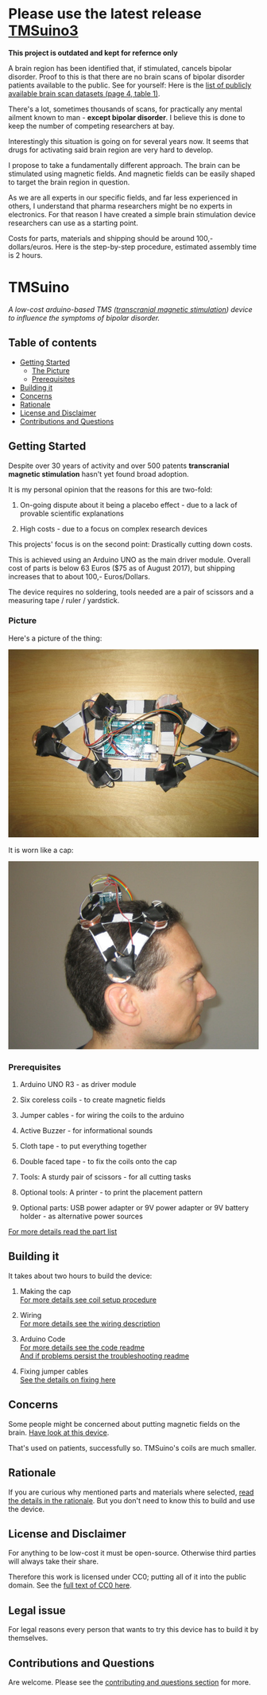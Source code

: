 Please use the latest release [TMSuino3](github.com/TMSuino/TMSuino3)
=======

**This project is outdated and kept for refernce only**

A brain region has been identified that, if stimulated, cancels bipolar disorder.
Proof to this is that there are no brain scans of bipolar disorder patients available to the public.
See for yourself: Here is the [list of publicly available brain scan datasets (page 4, table 1)](https://www.researchgate.net/profile/Krzysztof_Gorgolewski/publication/267452254_Making_big_data_open_Data_sharing_in_neuroimaging/links/544ffaae0cf249aa53da88b6.pdf).

There's a lot, sometimes thousands of scans, for practically any mental ailment known to man - **except bipolar disorder**.
I believe this is done to keep the number of competing researchers at bay.

Interestingly this situation is going on for several years now. It seems that drugs for activating said brain region are very hard to develop.

I propose to take a fundamentally different approach. The brain can be stimulated using magnetic fields.
And magnetic fields can be easily shaped to target the brain region in question.

As we are all experts in our specific fields, and far less experienced in others, I understand that pharma researchers might be no experts in electronics.
For that reason I have created a simple brain stimulation device researchers can use as a starting point.

Costs for parts, materials and shipping should be around 100,- dollars/euros.
Here is the step-by-step procedure, estimated assembly time is 2 hours.

TMSuino
=======

_A low-cost arduino-based TMS ([transcranial magnetic stimulation](https://en.wikipedia.org/wiki/Transcranial_magnetic_stimulation)) device to influence the symptoms of bipolar disorder._

## Table of contents

- [Getting Started](#getting-started)
  - [The Picture](#picture)
  - [Prerequisites](#prerequisites)
- [Building it](#building-it)
- [Concerns](#concerns)
- [Rationale](#rationale)
- [License and Disclaimer](#license-and-disclaimer)
- [Contributions and Questions](#contributions-and-questions)

## Getting Started

Despite over 30 years of activity and over 500 patents **transcranial magnetic stimulation** hasn't yet found broad adoption.

It is my personal opinion that the reasons for this are two-fold:

1. On-going dispute about it being a placebo effect - due to a lack of provable scientific explanations

2. High costs - due to a focus on complex research devices

This projects' focus is on the second point: Drastically cutting down costs.

This is achieved using an Arduino UNO as the main driver module. Overall cost of parts is below 63 Euros ($75 as of August 2017), but shipping increases that to about 100,- Euros/Dollars.

The device requires no soldering, tools needed are a pair of scissors and a measuring tape / ruler / yardstick.

### Picture

Here's a picture of the thing:

![TMSuino](photos/the-thing4.jpg)

It is worn like a cap:

![TMSuino on head](photos/how-to-wear-rightside.jpg)

### Prerequisites

1. Arduino UNO R3 - as driver module

2. Six coreless coils - to create magnetic fields

3. Jumper cables - for wiring the coils to the arduino

4. Active Buzzer - for informational sounds

5. Cloth tape - to put everything together

6. Double faced tape - to fix the coils onto the cap

7. Tools: A sturdy pair of scissors - for all cutting tasks

8. Optional tools: A printer - to print the placement pattern

9. Optional parts: USB power adapter or 9V power adapter or 9V battery holder - as alternative power sources

[For more details read the part list](partlist/README.md)

## Building it

It takes about two hours to build the device:

1. Making the cap<br/>
  [For more details see coil setup procedure](coilsetup/README.md)

2. Wiring<br/>
  [For more details see the wiring description](wiring/README.md)

3. Arduino Code<br/>
  [For more details see the code readme](code/README.md)<br/>
  [And if problems persist the troubleshooting readme](troubleshooting/README.md)

4. Fixing jumper cables<br/>
  [See the details on fixing here](fixing/README.md)

## Concerns

Some people might be concerned about putting magnetic fields on the brain. [Have look at this device](https://uniavisen.dk/en/an-inventors-triumph-and-frustration/). 

That's used on patients, successfully so. TMSuino's coils are much smaller.

## Rationale

If you are curious why mentioned parts and materials where selected, [read the details in the rationale](rationale/README.md).
But you don't need to know this to build and use the device.

## License and Disclaimer

For anything to be low-cost it must be open-source. Otherwise third parties will always take their share.

Therefore this work is licensed under CC0; putting all of it into the public domain. See the [full text of CC0 here](License-CC0.txt).

## Legal issue

For legal reasons every person that wants to try this device has to build it by themselves.

## Contributions and Questions

Are welcome. Please see the [contributing and questions section](contributing/README.md) for more. 

